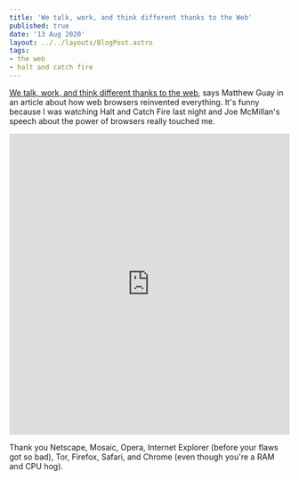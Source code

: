 ```yaml
---
title: 'We talk, work, and think different thanks to the Web'
published: true
date: '13 Aug 2020'
layout: ../../layouts/BlogPost.astro
tags:
- the web
- halt and catch fire
---
```


[We talk, work, and think different thanks to the web](https://capiche.com/e/web-browser-history), says Matthew Guay in an article about how web browsers reinvented everything. It's funny because I was watching Halt and Catch Fire last night and Joe McMillan's speech about the power of browsers really touched me.

<iframe width="100%" height="540" src="https://www.youtube.com/embed/mi_fKu9WTAE" title="YouTube video player" frameborder="0" allow="accelerometer; autoplay; clipboard-write; encrypted-media; gyroscope; picture-in-picture" allowfullscreen></iframe>

Thank you Netscape, Mosaic, Opera, Internet Explorer (before your flaws got so bad), Tor, Firefox, Safari, and Chrome (even though you're a RAM and CPU hog).